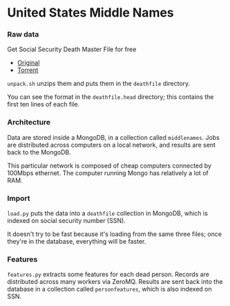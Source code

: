 United States Middle Names
=================

### Raw data
Get Social Security Death Master File for free

* [Original](http://ssdmf.info/)
* [Torrent](http://thepiratebay.se/torrent/7193029/)

`unpack.sh` unzips them and puts them in the `deathfile` directory.

You can see the format in the `deathfile.head` directory;
this contains the first ten lines of each file.

### Architecture
Data are stored inside a MongoDB, in a collection called `middlenames`.
Jobs are distributed across computers on a local network, and results
are sent back to the MongoDB.

This particular network is composed of cheap computers connected by
100Mbps ethernet. The computer running Mongo has relatively a lot of RAM.

### Import
`load.py` puts the data into a `deathfile` collection in MongoDB,
which is indexed on social security number (SSN).

It doesn't try to be fast because it's loading from the same three
files; once they're in the database, everything will be faster.

### Features
`features.py` extracts some features for each dead person. Records
are distributed across many workers via ZeroMQ. Results are sent back
into the database in a collection called `personfeatures`, which is
also indexed on SSN.
